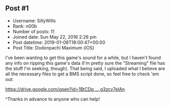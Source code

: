 ## Post #1
- Username: SillyWills
- Rank: n00b
- Number of posts: 11
- Joined date: Sun May 22, 2016 2:26 pm
- Post datetime: 2019-01-08T18:00:47+00:00
- Post Title: Dodonpachi Maximum (iOS)

I've been wanting to get this game's sound for a while, but I haven't found any info on ripping this game's data (I'm pretty sure the "Streaming" file has the stuff I'm seeking, though). That being said, I uploaded what I believe are all the necessary files to get a BMS script done, so feel free to check 'em out:

[https://drive.google.com/open?id=1BtCDp ... g3zcv7eIAn](https://drive.google.com/open?id=1BtCDp21dlDhTNDO4J6UVHug3zcv7eIAn)

^Thanks in advance to anyone who can help!
